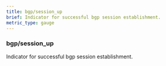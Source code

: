 ```yaml
---
title: bgp/session_up
brief: Indicator for successful bgp session establishment.
metric_type: gauge
---
```

### bgp/session_up

Indicator for successful bgp session establishment.